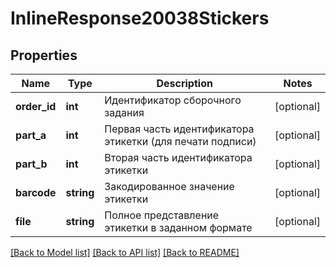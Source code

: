 # InlineResponse20038Stickers

## Properties
Name | Type | Description | Notes
------------ | ------------- | ------------- | -------------
**order_id** | **int** | Идентификатор сборочного задания | [optional] 
**part_a** | **int** | Первая часть идентификатора этикетки (для печати подписи) | [optional] 
**part_b** | **int** | Вторая часть идентификатора этикетки | [optional] 
**barcode** | **string** | Закодированное значение этикетки | [optional] 
**file** | **string** | Полное представление этикетки в заданном формате | [optional] 

[[Back to Model list]](../../README.md#documentation-for-models) [[Back to API list]](../../README.md#documentation-for-api-endpoints) [[Back to README]](../../README.md)

